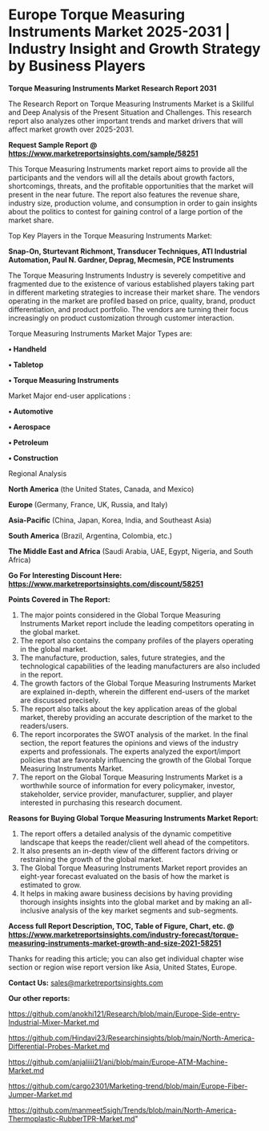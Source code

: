 # Europe Torque Measuring Instruments Market 2025-2031 | Industry Insight and Growth Strategy by Business Players

<strong>Torque Measuring Instruments Market Research Report 2031</strong>

The Research Report on Torque Measuring Instruments Market is a Skillful and Deep Analysis of the Present Situation and Challenges. This research report also analyzes other important trends and market drivers that will affect market growth over 2025-2031.

<strong>Request Sample Report @ <a href=https://www.marketreportsinsights.com/sample/58251>https://www.marketreportsinsights.com/sample/58251</a></strong>

This Torque Measuring Instruments market report aims to provide all the participants and the vendors will all the details about growth factors, shortcomings, threats, and the profitable opportunities that the market will present in the near future. The report also features the revenue share, industry size, production volume, and consumption in order to gain insights about the politics to contest for gaining control of a large portion of the market share.

Top Key Players in the Torque Measuring Instruments Market:

<strong>Snap-On, Sturtevant Richmont, Transducer Techniques, ATI Industrial Automation, Paul N. Gardner, Deprag, Mecmesin, PCE Instruments</strong>

The Torque Measuring Instruments Industry is severely competitive and fragmented due to the existence of various established players taking part in different marketing strategies to increase their market share. The vendors operating in the market are profiled based on price, quality, brand, product differentiation, and product portfolio. The vendors are turning their focus increasingly on product customization through customer interaction.

Torque Measuring Instruments Market Major Types are:

<strong>• Handheld

• Tabletop

• Torque Measuring Instruments</strong>

Market Major end-user applications :

<strong>• Automotive

• Aerospace

• Petroleum

• Construction</strong>

Regional Analysis

</u><strong><b>North America</b></strong> (the United States, Canada, and Mexico)

<strong><b>Europe </b></strong>(Germany, France, UK, Russia, and Italy)

<strong><b>Asia-Pacific</b></strong> (China, Japan, Korea, India, and Southeast Asia)

<strong><b>South America</b></strong> (Brazil, Argentina, Colombia, etc.)

<strong><b>The Middle East and Africa</b></strong> (Saudi Arabia, UAE, Egypt, Nigeria, and South Africa)

<strong>Go For Interesting Discount Here: <a href=https://www.marketreportsinsights.com/discount/58251>https://www.marketreportsinsights.com/discount/58251</a></strong>

<strong>Points Covered in The Report:</strong>
<ol>
  <li>The major points considered in the Global Torque Measuring Instruments Market report include the leading competitors operating in the global market.</li>
  <li>The report also contains the company profiles of the players operating in the global market.</li>
  <li>The manufacture, production, sales, future strategies, and the technological capabilities of the leading manufacturers are also included in the report.</li>
  <li>The growth factors of the Global Torque Measuring Instruments Market are explained in-depth, wherein the different end-users of the market are discussed precisely.</li>
  <li>The report also talks about the key application areas of the global market, thereby providing an accurate description of the market to the readers/users.</li>
  <li>The report incorporates the SWOT analysis of the market. In the final section, the report features the opinions and views of the industry experts and professionals. The experts analyzed the export/import policies that are favorably influencing the growth of the Global Torque Measuring Instruments Market.</li>
  <li>The report on the Global Torque Measuring Instruments Market is a worthwhile source of information for every policymaker, investor, stakeholder, service provider, manufacturer, supplier, and player interested in purchasing this research document.</li>
</ol>
<strong>Reasons for Buying Global Torque Measuring Instruments Market Report:</strong>

<ol>
  <li>The report offers a detailed analysis of the dynamic competitive landscape that keeps the reader/client well ahead of the competitors.</li>
  <li>It also presents an in-depth view of the different factors driving or restraining the growth of the global market.</li>
  <li>The Global Torque Measuring Instruments Market report provides an eight-year forecast evaluated on the basis of how the market is estimated to grow.</li>
  <li>It helps in making aware business decisions by having providing thorough insights insights into the global market and by making an all-inclusive analysis of the key market segments and sub-segments.</li>
</ol>
<strong>Access full Report Description, TOC, Table of Figure, Chart, etc. @ <a href=https://www.marketreportsinsights.com/industry-forecast/torque-measuring-instruments-market-growth-and-size-2021-58251>https://www.marketreportsinsights.com/industry-forecast/torque-measuring-instruments-market-growth-and-size-2021-58251</a></strong>


Thanks for reading this article; you can also get individual chapter wise section or region wise report version like Asia, United States, Europe.

<strong>Contact Us:</strong>
sales@marketreportsinsights.com

<strong>Our other reports:</strong>

<a href=https://github.com/anokhi121/Research/blob/main/Europe-Side-entry-Industrial-Mixer-Market.md>https://github.com/anokhi121/Research/blob/main/Europe-Side-entry-Industrial-Mixer-Market.md</a>

<a href=https://github.com/Hindavi23/Researchinsights/blob/main/North-America-Differential-Probes-Market.md>https://github.com/Hindavi23/Researchinsights/blob/main/North-America-Differential-Probes-Market.md</a>

<a href=https://github.com/anjaliiii21/ani/blob/main/Europe-ATM-Machine-Market.md>https://github.com/anjaliiii21/ani/blob/main/Europe-ATM-Machine-Market.md</a>

<a href=https://github.com/cargo2301/Marketing-trend/blob/main/Europe-Fiber-Jumper-Market.md>https://github.com/cargo2301/Marketing-trend/blob/main/Europe-Fiber-Jumper-Market.md</a>

<a href=https://github.com/manmeet5sigh/Trends/blob/main/North-America-Thermoplastic-RubberTPR-Market.md>https://github.com/manmeet5sigh/Trends/blob/main/North-America-Thermoplastic-RubberTPR-Market.md</a>"
